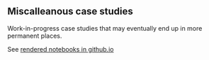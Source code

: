 ## Miscalleanous case studies

Work-in-progress case studies that may eventually end up in more
permanent places.

See [rendered notebooks in github.io](https://avehtari.github.io/casestudies/)
